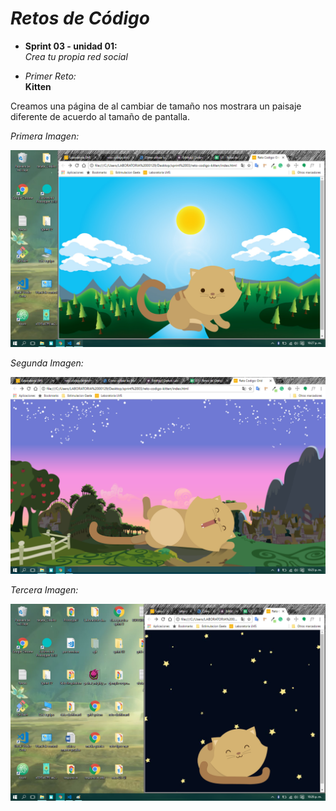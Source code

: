 # __*Retos de Código*__

+ __Sprint 03 - unidad 01:__  
*Crea tu propia red social*

+ *Primer Reto:*  
__Kitten__

Creamos una página de al cambiar de tamaño nos mostrara un paisaje diferente de acuerdo al tamaño de pantalla.

*Primera Imagen:*

![Day](assets/docs/day.png)

*Segunda Imagen:*

![Dawn](assets/docs/dawn.png)

*Tercera Imagen:*

![Night](assets/docs/night.png)